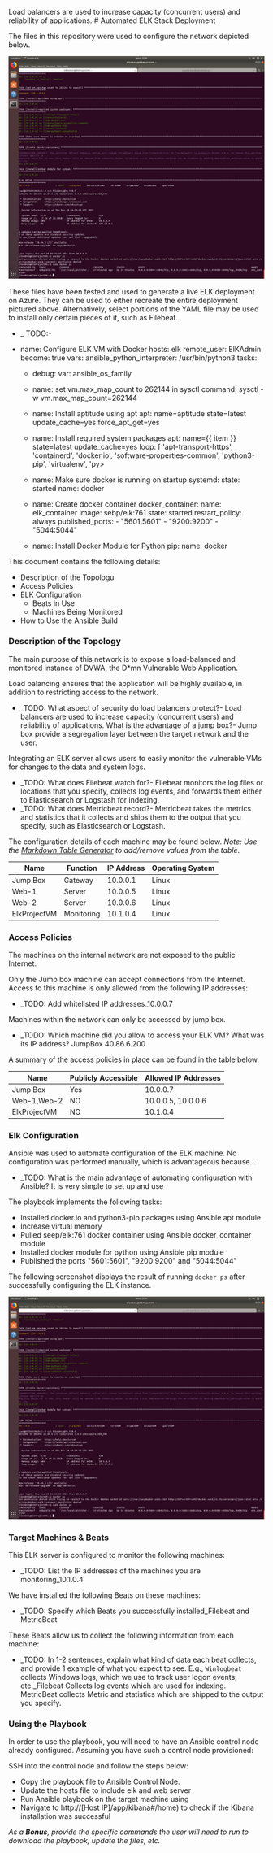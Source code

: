 Load balancers are used to increase capacity (concurrent users) and reliability of applications. # Automated ELK Stack Deployment

The files in this repository were used to configure the network depicted below.

![TODO: Update the path with the name of your diagram](Images/elk_container.png)

These files have been tested and used to generate a live ELK deployment on Azure. They can be used to either recreate the entire deployment pictured above. Alternatively, select portions of the YAML file may be used to install only certain pieces of it, such as Filebeat.

  - _
TODO:- 

- name: Configure ELK VM with Docker
  hosts: elk
  remote_user: ElKAdmin
  become: true
  vars:
   ansible_python_interpreter: /usr/bin/python3
  tasks:
  - debug:
      var: ansible_os_family

  - name: set vm.max_map_count to 262144 in sysctl
    command: sysctl -w vm.max_map_count=262144

  - name: Install aptitude using apt
    apt: name=aptitude state=latest update_cache=yes force_apt_get=yes

  - name: Install required system packages
    apt: name={{ item }} state=latest update_cache=yes
    loop: [ 'apt-transport-https', 'containerd', 'docker.io', 'software-properties-common', 'python3-pip', 'virtualenv', 'py>

  - name: Make sure docker is running on startup
    systemd:
      state: started
      name: docker

  - name: Create docker container
    docker_container:
       name: elk_container
       image: sebp/elk:761
       state: started
       restart_policy: always
       published_ports:
         - "5601:5601"
         - "9200:9200"
         - "5044:5044"

  - name: Install Docker Module for Python
    pip:
      name: docker

This document contains the following details:
- Description of the Topologu
- Access Policies
- ELK Configuration
  - Beats in Use
  - Machines Being Monitored
- How to Use the Ansible Build


### Description of the Topology

The main purpose of this network is to expose a load-balanced and monitored instance of DVWA, the D*mn Vulnerable Web Application.

Load balancing ensures that the application will be highly available, in addition to restricting access to the network.
- _TODO: What aspect of security do load balancers protect?- Load balancers are used to increase capacity (concurrent users) and reliability of applications. 
What is the advantage of a jump box?- Jump box provide a segregation layer between the target network and the user.

Integrating an ELK server allows users to easily monitor the vulnerable VMs for changes to the data and system logs.
- _TODO: What does Filebeat watch for?- Filebeat monitors the log files or locations that you specify, collects log events, and forwards them either to Elasticsearch or Logstash for indexing.
- _TODO: What does Metricbeat record?- Metricbeat takes the metrics and statistics that it collects and ships them to the output that you specify, such as Elasticsearch or Logstash. 

The configuration details of each machine may be found below.
_Note: Use the [Markdown Table Generator](http://www.tablesgenerator.com/markdown_tables) to add/remove values from the table_.

| Name     | Function | IP Address | Operating System |
|----------|----------|------------|------------------|
| Jump Box | Gateway  | 10.0.0.1   |  Linux           |
| Web-1    | Server   | 10.0.0.5   |  Linux           |
| Web-2    | Server   | 10.0.0.6   |  Linux           |
|ElkProjectVM| Monitoring|10.1.0.4 |  Linux           |

### Access Policies

The machines on the internal network are not exposed to the public Internet. 

Only the Jump box machine can accept connections from the Internet. Access to this machine is only allowed from the following IP addresses:
- _TODO: Add whitelisted IP addresses_10.0.0.7

Machines within the network can only be accessed by jump box.
- _TODO: Which machine did you allow to access your ELK VM? What was its IP address? JumpBox 40.86.6.200

A summary of the access policies in place can be found in the table below.

| Name     | Publicly Accessible | Allowed IP Addresses |
|----------|---------------------|----------------------|
| Jump Box | Yes                 | 10.0.0.7             |
| Web-1,Web-2|   NO              | 10.0.0.5, 10.0.0.6   |
| ElkProjectVM|  NO              | 10.1.0.4             |

### Elk Configuration

Ansible was used to automate configuration of the ELK machine. No configuration was performed manually, which is advantageous because...
- _TODO: What is the main advantage of automating configuration with Ansible? It is very simple to set up and use

The playbook implements the following tasks:
- Installed docker.io and python3-pip packages using Ansible apt module
- Increase virtual memory
- Pulled seep/elk:761 docker container using Ansible docker_container module
- Installed docker module for python using Ansible pip module
- Published the ports "5601:5601", "9200:9200" and "5044:5044" 

The following screenshot displays the result of running `docker ps` after successfully configuring the ELK instance.

![TODO: Update the path with the name of your screenshot of docker ps output](Images/elk_container.png)

### Target Machines & Beats
This ELK server is configured to monitor the following machines:
- _TODO: List the IP addresses of the machines you are monitoring_10.1.0.4

We have installed the following Beats on these machines:
- _TODO: Specify which Beats you successfully installed_Filebeat and MetricBeat

These Beats allow us to collect the following information from each machine:
- _TODO: In 1-2 sentences, explain what kind of data each beat collects, and provide 1 example of what you expect to see. E.g., `Winlogbeat` collects Windows logs, which we use to track user logon events, etc._Filebeat Collects log events which are used for indexing. MetricBeat collects Metric and statistics which are shipped to the output you specify. 

### Using the Playbook
In order to use the playbook, you will need to have an Ansible control node already configured. Assuming you have such a control node provisioned: 

SSH into the control node and follow the steps below:
- Copy the playbook file to Ansible Control Node.
- Update the hosts file to include elk and web server
- Run Ansible playbook on the target machine using 
- Navigate to http://[Host IP]/app/kibana#/home) to check if the Kibana installation was successful

_As a **Bonus**, provide the specific commands the user will need to run to download the playbook, update the files, etc._